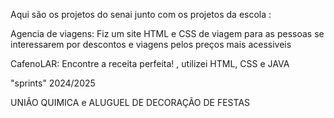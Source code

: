 Aqui são os projetos do senai junto com os projetos da escola :

Agencia de viagens: Fiz um site HTML e CSS de viagem para as pessoas se interessarem por descontos e viagens pelos preços mais acessiveis 

CafenoLAR: Encontre a receita perfeita! , utilizei HTML, CSS e JAVA







"sprints" 2024/2025

UNIÃO QUIMICA e ALUGUEL DE DECORAÇÃO DE FESTAS
